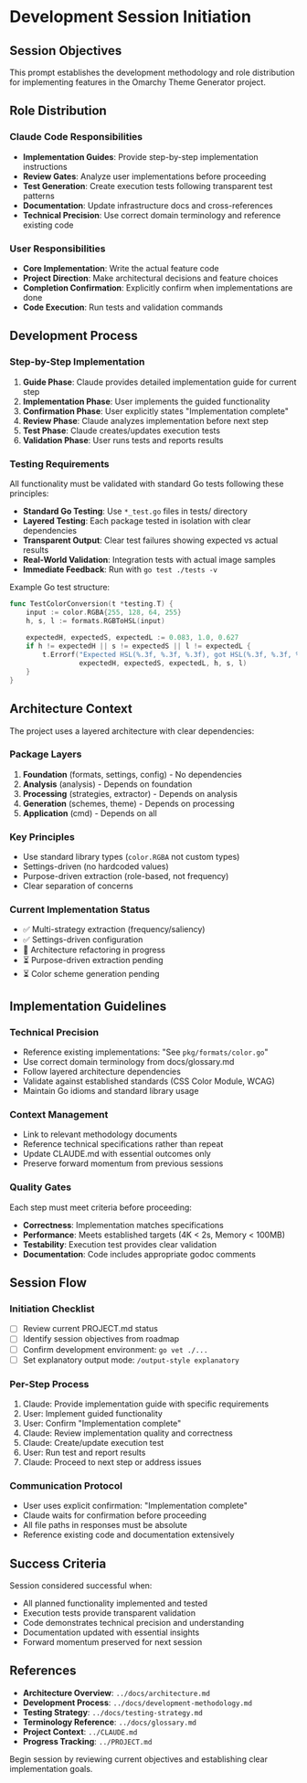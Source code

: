 # Development Session Initiation

## Session Objectives
This prompt establishes the development methodology and role distribution for implementing features in the Omarchy Theme Generator project.

## Role Distribution

### Claude Code Responsibilities
- **Implementation Guides**: Provide step-by-step implementation instructions
- **Review Gates**: Analyze user implementations before proceeding
- **Test Generation**: Create execution tests following transparent test patterns
- **Documentation**: Update infrastructure docs and cross-references
- **Technical Precision**: Use correct domain terminology and reference existing code

### User Responsibilities  
- **Core Implementation**: Write the actual feature code
- **Project Direction**: Make architectural decisions and feature choices
- **Completion Confirmation**: Explicitly confirm when implementations are done
- **Code Execution**: Run tests and validation commands

## Development Process

### Step-by-Step Implementation
1. **Guide Phase**: Claude provides detailed implementation guide for current step
2. **Implementation Phase**: User implements the guided functionality
3. **Confirmation Phase**: User explicitly states "Implementation complete" 
4. **Review Phase**: Claude analyzes implementation before next step
5. **Test Phase**: Claude creates/updates execution tests
6. **Validation Phase**: User runs tests and reports results

### Testing Requirements
All functionality must be validated with standard Go tests following these principles:

- **Standard Go Testing**: Use `*_test.go` files in tests/ directory
- **Layered Testing**: Each package tested in isolation with clear dependencies
- **Transparent Output**: Clear test failures showing expected vs actual results
- **Real-World Validation**: Integration tests with actual image samples
- **Immediate Feedback**: Run with `go test ./tests -v`

Example Go test structure:
```go
func TestColorConversion(t *testing.T) {
    input := color.RGBA{255, 128, 64, 255}
    h, s, l := formats.RGBToHSL(input)
    
    expectedH, expectedS, expectedL := 0.083, 1.0, 0.627
    if h != expectedH || s != expectedS || l != expectedL {
        t.Errorf("Expected HSL(%.3f, %.3f, %.3f), got HSL(%.3f, %.3f, %.3f)", 
                 expectedH, expectedS, expectedL, h, s, l)
    }
}
```

## Architecture Context

The project uses a layered architecture with clear dependencies:

### Package Layers
1. **Foundation** (formats, settings, config) - No dependencies
2. **Analysis** (analysis) - Depends on foundation
3. **Processing** (strategies, extractor) - Depends on analysis
4. **Generation** (schemes, theme) - Depends on processing
5. **Application** (cmd) - Depends on all

### Key Principles
- Use standard library types (`color.RGBA` not custom types)
- Settings-driven (no hardcoded values)
- Purpose-driven extraction (role-based, not frequency)
- Clear separation of concerns

### Current Implementation Status
- ✅ Multi-strategy extraction (frequency/saliency)
- ✅ Settings-driven configuration
- 🔄 Architecture refactoring in progress
- ⏳ Purpose-driven extraction pending
- ⏳ Color scheme generation pending

## Implementation Guidelines

### Technical Precision
- Reference existing implementations: "See `pkg/formats/color.go`"
- Use correct domain terminology from docs/glossary.md
- Follow layered architecture dependencies
- Validate against established standards (CSS Color Module, WCAG)
- Maintain Go idioms and standard library usage

### Context Management
- Link to relevant methodology documents
- Reference technical specifications rather than repeat
- Update CLAUDE.md with essential outcomes only
- Preserve forward momentum from previous sessions

### Quality Gates
Each step must meet criteria before proceeding:
- **Correctness**: Implementation matches specifications
- **Performance**: Meets established targets (4K < 2s, Memory < 100MB)
- **Testability**: Execution test provides clear validation
- **Documentation**: Code includes appropriate godoc comments

## Session Flow

### Initiation Checklist
- [ ] Review current PROJECT.md status
- [ ] Identify session objectives from roadmap
- [ ] Confirm development environment: `go vet ./...` 
- [ ] Set explanatory output mode: `/output-style explanatory`

### Per-Step Process
1. Claude: Provide implementation guide with specific requirements
2. User: Implement guided functionality  
3. User: Confirm "Implementation complete"
4. Claude: Review implementation quality and correctness
5. Claude: Create/update execution test
6. User: Run test and report results
7. Claude: Proceed to next step or address issues

### Communication Protocol
- User uses explicit confirmation: "Implementation complete"
- Claude waits for confirmation before proceeding
- All file paths in responses must be absolute
- Reference existing code and documentation extensively

## Success Criteria

Session considered successful when:
- All planned functionality implemented and tested
- Execution tests provide transparent validation  
- Code demonstrates technical precision and understanding
- Documentation updated with essential insights
- Forward momentum preserved for next session

## References

- **Architecture Overview**: `../docs/architecture.md`
- **Development Process**: `../docs/development-methodology.md`
- **Testing Strategy**: `../docs/testing-strategy.md`  
- **Terminology Reference**: `../docs/glossary.md`
- **Project Context**: `../CLAUDE.md`
- **Progress Tracking**: `../PROJECT.md`

Begin session by reviewing current objectives and establishing clear implementation goals.